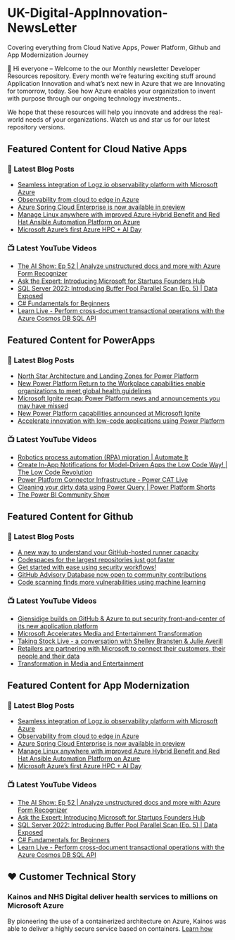 # UK-Digital-AppInnovation-NewsLetter

Covering everything from Cloud Native Apps, Power Platform, Github and App Modernization Journey

👋 Hi everyone – Welcome to the our Monthly newsletter Developer Resources repository. Every month we’re featuring exciting stuff around Application Innovation and what’s next new in Azure that we are Innovating for tomorrow, today. See how Azure enables your organization to invent with purpose through our ongoing technology investments..


We hope that these resources will help you innovate and address the real-world needs of your organizations. Watch us and star us for our latest repository versions.

## Featured Content for Cloud Native Apps


### 📝 Latest Blog Posts

    
<!-- BLOGCNA:START -->
- [Seamless integration of Logz.io observability platform with Microsoft Azure](https://azure.microsoft.com/blog/seamless-integration-of-logzio-observability-platform-with-microsoft-azure/)
- [Observability from cloud to edge in Azure](https://azure.microsoft.com/blog/observability-from-cloud-to-edge-in-azure/)
- [Azure Spring Cloud Enterprise is now available in preview](https://azure.microsoft.com/blog/azure-spring-cloud-enterprise-is-now-available-in-preview/)
- [Manage Linux anywhere with improved Azure Hybrid Benefit and Red Hat Ansible Automation Platform on Azure](https://azure.microsoft.com/blog/manage-linux-anywhere-with-improved-azure-hybrid-benefit-and-red-hat-ansible-automation-platform-on-azure/)
- [Microsoft Azure’s first Azure HPC + AI Day](https://azure.microsoft.com/blog/microsoft-azure-s-first-azure-hpc-ai-day/)
<!-- BLOGCNA:END -->

### 📺 Latest YouTube Videos

 
<!-- YOUTUBECNA:START -->
- [The AI Show: Ep 52 | Analyze unstructured docs and more with Azure Form Recognizer](https://www.youtube.com/watch?v=86cZgYJdRGc)
- [Ask the Expert: Introducing Microsoft for Startups Founders Hub](https://www.youtube.com/watch?v=NBeZT2acsuk)
- [SQL Server 2022: Introducing Buffer Pool Parallel Scan &lpar;Ep. 5&rpar; | Data Exposed](https://www.youtube.com/watch?v=4GvU106Xiag)
- [C# Fundamentals for Beginners](https://www.youtube.com/watch?v=0QUgvfuKvWU)
- [Learn Live - Perform cross-document transactional operations with the Azure Cosmos DB SQL API](https://www.youtube.com/watch?v=PCG8KB5COt0)
<!-- YOUTUBECNA:END -->

##  Featured Content for PowerApps
### 📝 Latest Blog Posts
<!-- BLOGPOWER:START -->
- [North Star Architecture and Landing Zones for Power Platform](https://cloudblogs.microsoft.com/powerplatform/2022/02/18/north-star-architecture-and-landing-zones-for-power-platform/)
- [New Power Platform Return to the Workplace capabilities enable organizations to meet global health guidelines](https://cloudblogs.microsoft.com/powerplatform/2021/11/30/new-power-platform-return-to-the-workplace-capabilities-enable-organizations-to-meet-global-health-guidelines/)
- [Microsoft Ignite recap: Power Platform news and announcements you may have missed](https://cloudblogs.microsoft.com/powerplatform/2021/11/18/microsoft-ignite-recap-power-platform-news-and-announcements-you-may-have-missed/)
- [New Power Platform capabilities announced at Microsoft Ignite](https://cloudblogs.microsoft.com/powerplatform/2021/11/02/new-power-platform-capabilities-announced-at-microsoft-ignite/)
- [Accelerate innovation with low-code applications using Power Platform](https://cloudblogs.microsoft.com/powerplatform/2021/11/02/accelerate-innovation-with-low-code-applications-using-power-platform/)
<!-- BLOGPOWER:END -->
 ### 📺 Latest YouTube Videos
    
<!-- YOUTUBEPOWER:START -->
- [Robotics process automation &lpar;RPA&rpar; migration | Automate It](https://www.youtube.com/watch?v=VmVMAJ_XPbE)
- [Create In-App Notifications for Model-Driven Apps the Low Code Way! | The Low Code Revolution](https://www.youtube.com/watch?v=maFgzxUo1Us)
- [Power Platform Connector Infrastructure - Power CAT Live](https://www.youtube.com/watch?v=N-ScKw_ltN4)
- [Cleaning your dirty data using Power Query | Power Platform Shorts](https://www.youtube.com/watch?v=YzbIVKXQQIk)
- [The Power BI Community Show](https://www.youtube.com/watch?v=6BJ50k9lDbw)
<!-- YOUTUBEPOWER:END -->

##  Featured Content for Github
### 📝 Latest Blog Posts
<!-- BLOGGITHUB:START -->
- [A new way to understand your GitHub-hosted runner capacity](https://github.blog/2022-02-23-new-way-understand-github-hosted-runner-capacity/)
- [Codespaces for the largest repositories just got faster](https://github.blog/2022-02-23-codespaces-largest-repositories-faster/)
- [Get started with ease using security workflows!](https://github.blog/2022-02-22-get-started-using-security-workflows/)
- [GitHub Advisory Database now open to community contributions](https://github.blog/2022-02-22-github-advisory-database-now-open-to-community-contributions/)
- [Code scanning finds more vulnerabilities using machine learning](https://github.blog/2022-02-17-code-scanning-finds-vulnerabilities-using-machine-learning/)
<!-- BLOGGITHUB:END -->
### 📺 Latest YouTube Videos
<!-- YOUTUBEGITHUB:START -->
- [Gjensidige builds on GitHub &amp; Azure to put security front-and-center of its new application platform](https://www.youtube.com/watch?v=2vM27KH_jCI)
- [Microsoft Accelerates Media and Entertainment Transformation](https://www.youtube.com/watch?v=HREOWPQrWGc)
- [Taking Stock Live - a conversation with Shelley Bransten &amp; Julie Averill](https://www.youtube.com/watch?v=ZjzGi3DdPAM)
- [Retailers are partnering with Microsoft to connect their customers, their people and their data](https://www.youtube.com/watch?v=C2xHCjsREVU)
- [Transformation in Media and Entertainment](https://www.youtube.com/watch?v=MGPQGP2_jCA)
<!-- YOUTUBEGITHUB:END -->
##  Featured Content for App Modernization
### 📝 Latest Blog Posts
<!-- BLOGAPPMOD:START -->
- [Seamless integration of Logz.io observability platform with Microsoft Azure](https://azure.microsoft.com/blog/seamless-integration-of-logzio-observability-platform-with-microsoft-azure/)
- [Observability from cloud to edge in Azure](https://azure.microsoft.com/blog/observability-from-cloud-to-edge-in-azure/)
- [Azure Spring Cloud Enterprise is now available in preview](https://azure.microsoft.com/blog/azure-spring-cloud-enterprise-is-now-available-in-preview/)
- [Manage Linux anywhere with improved Azure Hybrid Benefit and Red Hat Ansible Automation Platform on Azure](https://azure.microsoft.com/blog/manage-linux-anywhere-with-improved-azure-hybrid-benefit-and-red-hat-ansible-automation-platform-on-azure/)
- [Microsoft Azure’s first Azure HPC + AI Day](https://azure.microsoft.com/blog/microsoft-azure-s-first-azure-hpc-ai-day/)
<!-- BLOGAPPMOD:END -->
### 📺 Latest YouTube Videos
<!-- YOUTUBEAPPMOD:START -->
- [The AI Show: Ep 52 | Analyze unstructured docs and more with Azure Form Recognizer](https://www.youtube.com/watch?v=86cZgYJdRGc)
- [Ask the Expert: Introducing Microsoft for Startups Founders Hub](https://www.youtube.com/watch?v=NBeZT2acsuk)
- [SQL Server 2022: Introducing Buffer Pool Parallel Scan &lpar;Ep. 5&rpar; | Data Exposed](https://www.youtube.com/watch?v=4GvU106Xiag)
- [C# Fundamentals for Beginners](https://www.youtube.com/watch?v=0QUgvfuKvWU)
- [Learn Live - Perform cross-document transactional operations with the Azure Cosmos DB SQL API](https://www.youtube.com/watch?v=PCG8KB5COt0)
<!-- YOUTUBEAPPMOD:END -->


## ♥️ Customer Technical Story 

### Kainos and NHS Digital deliver health services to millions on Microsoft Azure

By pioneering the use of a containerized architecture on Azure, Kainos was able to deliver a highly secure service based on containers. [Learn how](https://customers.microsoft.com/en-us/story/1368348549535774520-kainos-and-nhs-digital-deliver-health-services-to-millions-on-microsoft-azure)

